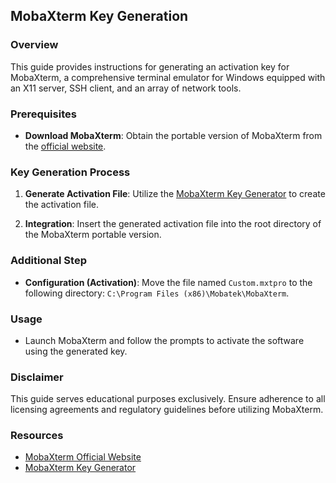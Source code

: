 ## MobaXterm Key Generation

### Overview
This guide provides instructions for generating an activation key for MobaXterm, a comprehensive terminal emulator for Windows equipped with an X11 server, SSH client, and an array of network tools.

### Prerequisites
- **Download MobaXterm**: Obtain the portable version of MobaXterm from the [official website](https://mobaxterm.mobatek.net/download-home-edition.html).

### Key Generation Process
1. **Generate Activation File**: Utilize the [MobaXterm Key Generator](https://moba-xterm-keygen.vercel.app/) to create the activation file.

2. **Integration**: Insert the generated activation file into the root directory of the MobaXterm portable version.

### Additional Step
- **Configuration (Activation)**: Move the file named `Custom.mxtpro` to the following directory: `C:\Program Files (x86)\Mobatek\MobaXterm`.

### Usage
- Launch MobaXterm and follow the prompts to activate the software using the generated key.

### Disclaimer
This guide serves educational purposes exclusively. Ensure adherence to all licensing agreements and regulatory guidelines before utilizing MobaXterm.

### Resources
- [MobaXterm Official Website](https://mobaxterm.mobatek.net/)
- [MobaXterm Key Generator](https://moba-xterm-keygen.vercel.app/)
